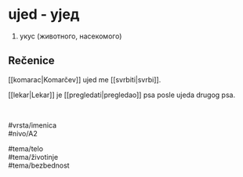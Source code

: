 # ujed - ујед

1. укус (животного, насекомого)  

## Rečenice

[[komarac|Komarčev]] ujed me [[svrbiti|svrbi]].  

[[lekar|Lekar]] je [[pregledati|pregledao]] psa posle ujeda drugog psa.  

<br>

#vrsta/imenica  
#nivo/A2  

#tema/telo  
#tema/životinje  
#tema/bezbednost  
